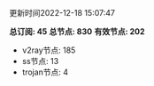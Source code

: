 更新时间2022-12-18 15:07:47

**总订阅: 45**
**总节点: 830**
**有效节点: 202**
- v2ray节点: 185
- ss节点: 13
- trojan节点: 4
